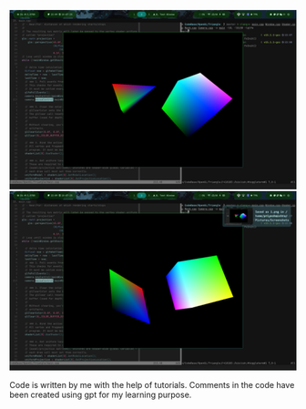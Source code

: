 ![Roatating Triangle](Triangle/Images/1.png)
![Roatating Triangle](Triangle/Images/2.png)

Code is written by me with the help of tutorials.
Comments in the code have been created using gpt
for my learning purpose.
